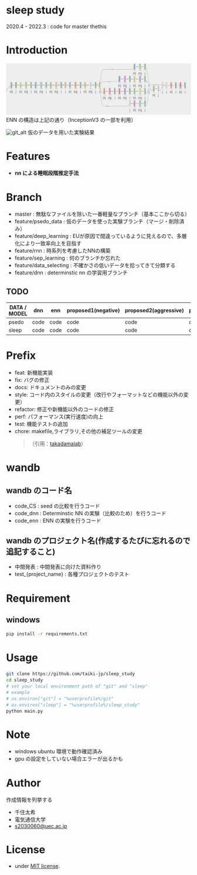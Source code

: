 # sleep study

2020.4 - 2022.3 : code for master thethis
# Introduction

![net_alt](gallery/my_network.png "my_network")
ENN の構造は上記の通り（InceptionV3 の一部を利用）

![git_alt](gallery/out.gif "my_psedo")
仮のデータを用いた実験結果

# Features

- <strong>nn による睡眠段階推定手法</strong>

# Branch

- master : 無駄なファイルを除いた一番軽量なブランチ（基本ここから切る）
- feature/psedo_data : 仮のデータを使った実験ブランチ（マージ・削除済み）
- feature/deep_learning : EUが原因で間違っているように見えるので、多層化により一致率向上を目指す
- feature/rnn : 時系列を考慮したNNの構築
- feature/sep_learning : 何のブランチか忘れた
- feature/data_selecting : 不確かさの低いデータを拾ってきて分類する
- feature/dnn : determinstic nn の学習用ブランチ

## TODO
| DATA / MODEL| dnn | enn | proposed1(negative) | proposed2(aggressive) | proposed3(hierarichical) |
----|----|----|----|----|----|
| psedo | code | code | code | code | code |
| sleep | code | code | code | code | code |

# Prefix

- feat: 新機能実装
- fix: バグの修正
- docs: ドキュメントのみの変更
- style: コード内のスタイルの変更（改行やフォーマットなどの機能以外の変更）
- refactor: 修正や新機能以外のコードの修正
- perf: パフォーマンス(実行速度)の向上
- test: 機能テストの追加
- chore: makefile,ライブラリ,その他の補足ツールの変更
  > （引用：[takadamalab](https://github.com/takadamalab)）

# wandb
## wandb のコード名
- code_CS : seed の比較を行うコード
- code_dnn : Determinstic NN の実験（比較のため）を行うコード
- code_enn : ENN の実験を行うコード

## wandb のプロジェクト名(作成するたびに忘れるので追記すること)
- 中間発表 : 中間発表に向けた資料作り
- test_{project_name} : 各種プロジェクトのテスト


# Requirement

## windows

```bash
pip install -r requirements.txt
```

# Usage

```bash
git clone https://github.com/taiki-jp/sleep_study
cd sleep_study
# set your local environment path of "git" and "sleep"
# example
# os.environ["git"] = "%userprofile%/git"
# os.environ["sleep"] = "%userprofile%/sleep_study"
python main.py
```

# Note

- windows ubuntu 環境で動作確認済み
- gpu の設定をしていない場合エラーが出るかも

# Author

作成情報を列挙する

- 千住太希
- 電気通信大学
- s2030060@uec.ac.jp

# License

- under [MIT license](https://en.wikipedia.org/wiki/MIT_License).
